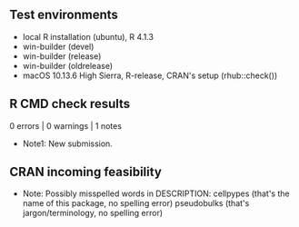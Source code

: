 ## Test environments
* local R installation (ubuntu), R 4.1.3
* win-builder (devel)
* win-builder (release)
* win-builder (oldrelease)
* macOS 10.13.6 High Sierra, R-release, CRAN's setup (rhub::check())


## R CMD check results

0 errors | 0 warnings | 1 notes

   
* Note1: New submission.


## CRAN incoming feasibility

* Note: Possibly misspelled words in DESCRIPTION:
    cellpypes  (that's the name of this package, no spelling error)
    pseudobulks (that's jargon/terminology, no spelling error)
